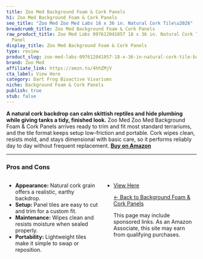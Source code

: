 ```yaml
---
title: Zoo Med Background Foam & Cork Panels
h1: Zoo Med Background Foam & Cork Panels
seo_title: "Zoo Med Zoo Med Labs 18 x 36 in. Natural Cork Tile\u2026"
breadcrumb_title: Zoo Med Background Foam & Cork Panels
raw_product_title: Zoo Med Labs 097612041057 18 x 36 in. Natural Cork Tile Background
  Panel
display_title: Zoo Med Background Foam & Cork Panels
type: review
product_slug: zoo-med-labs-097612041057-18-x-36-in-natural-cork-tile-background-panel
brand: Zoo Med
affiliate_link: https://amzn.to/4hhZMjV
cta_label: View Here
category: Dart Frog Bioactive Vivariums
niche: Background Foam & Cork Panels
publish: true
stub: false
---
```


<div id="intro" class="full-width">
  <p><strong>A natural cork backdrop can calm skittish reptiles and hide plumbing while giving tanks a tidy, finished look.</strong> Zoo Med Zoo Med Background Foam & Cork Panels arrives ready to trim and fit most standard terrariums, and the tile format keeps setup low-friction and portable. Cork wipes clean, resists mold, and stays dimensional with basic care, so it performs reliably day to day without frequent replacement. <a href="https://amzn.to/4hhZMjV" rel="nofollow sponsored noopener" target="_blank"><strong>Buy on Amazon</strong></a></p>
</div>

<hr />
<h3 id="pros-cons">Pros and Cons</h3>
<div class="pc-grid" style="display:grid;grid-template-columns:1fr 1fr;gap:16px;">
  <ul>
    <li><strong>Appearance:</strong> Natural cork grain offers a realistic, earthy backdrop.</li>
    <li><strong>Setup:</strong> Panel tiles are easy to cut and trim for a custom fit.</li>
    <li><strong>Maintenance:</strong> Wipes clean and resists moisture when sealed properly.</li>
    <li><strong>Portability:</strong> Lightweight tiles make it simple to swap or reposition.</li>
  </ul>
  <ul>
    <li
<p><a class="btn" href="https://amzn.to/4hhZMjV" target="_blank" rel="nofollow sponsored noopener">View Here</a></p>
<p><a href="/roundups/dart-frog-bioactive-vivariums/background-foam-cork-panels/">← Back to Background Foam & Cork Panels</a></p>
<aside class="disclosure">This page may include sponsored links. As an Amazon Associate, this site may earn from qualifying purchases.</aside>
